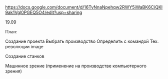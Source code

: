 https://docs.google.com/document/d/16TvNnaNpehqw2RWY5iWaBK6CiQKI9ak1Vgl0PGEQ5O4/edit?usp=sharing

19.09

План:

Создание проекта
Выбрать производство
Определить с командой
Тех. революции image

Создание станков

Машинное зрение (применение на производстве компьютерного зрения)
